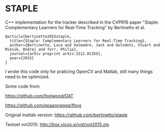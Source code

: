 # STAPLE
C++ implementation for the tracker described in the CVPR16 paper "Staple: Complementary Learners for Real-Time Tracking" by Bertinetto et al. 

	@article{bertinetto2015staple,
	  title={Staple: Complementary Learners for Real-Time Tracking},
	  author={Bertinetto, Luca and Valmadre, Jack and Golodetz, Stuart and Miksik, Ondrej and Torr, Philip},
	  journal={arXiv preprint arXiv:1512.01355},
	  year={2015}
	}

I wrote this code only for praticing OpenCV and Matlab, still many things need to be optimized.

Some code from:

https://github.com/foolwood/DAT

https://github.com/ppaanngggg/fhog

Original matlab version:
https://github.com/bertinetto/staple

Testset vot2015:
http://box.vicos.si/vot/vot2015.zip
